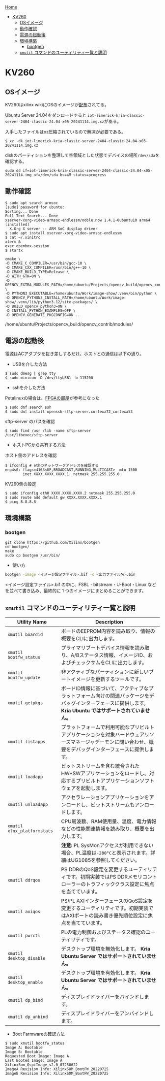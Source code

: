 [Home](./README.md)

- [KV260](#kv260)
  - [OSイメージ](#osイメージ)
  - [動作確認](#動作確認)
  - [電源の起動後](#電源の起動後)
  - [環境構築](#環境構築)
    - [bootgen](#bootgen)
  - [`xmutil` コマンドのユーティリティ一覧と説明](#xmutil-コマンドのユーティリティ一覧と説明)

# KV260

## OSイメージ

KV260はxilinx wikiにOSのイメージが[配布](https://xilinx-wiki.atlassian.net/wiki/spaces/A/pages/1641152513/Kria+SOMs+Starter+Kits#K26-Starter-Kit-Linux)されてる。  

Ubuntu Server 24.04をダンロードすると
`iot-limerick-kria-classic-server-2404-classic-24.04-x05-20241114.img.xz`がある。

入手したファイルはxz圧縮されているので解凍が必要である。
   
```
$ xz -dk iot-limerick-kria-classic-server-2404-classic-24.04-x05-20241114.img.xz
```

diskのパーティションを整理して空領域とした状態でデバイスの場所`/dev/sda`を確認する。  

```
sudo dd if=iot-limerick-kria-classic-server-2404-classic-24.04-x05-20241114.img of=/dev/sda bs=4M status=progress
```

## 動作確認

```
$ sudo apt search armsoc
[sudo] password for ubuntu: 
Sorting... Done
Full Text Search... Done
xserver-xorg-video-armsoc-endlessm/noble,now 1.4.1-0ubuntu10 arm64 [installed]
  X.Org X server -- ARM SoC display driver
$ sudo apt install xserver-xorg-video-armsoc-endlessm
$ cat ~/.xinitrc 
xterm & 
exec openbox-session
$ startx
```

```
cmake \
-D CMAKE_C_COMPILER=/usr/bin/gcc-10 \
-D CMAKE_CXX_COMPILER=/usr/bin/g++-10 \
-D CMAKE_BUILD_TYPE=Release \
-D WITH_GTK=ON \
-D OPENCV_EXTRA_MODULES_PATH=/home/ubuntu/Projects/opencv_build/opencv_contrib/modules/ \
-D PYTHON3_EXECUTABLE=/home/ubuntu/Work/image-show/.venv/bin/python \
-D OPENCV_PYTHON3_INSTALL_PATH=/home/ubuntu/Work/image-show/.venv/lib/python3.12/site-packages/ \
-D BUILD_opencv_python3=ON \
-D INSTALL_PYTHON_EXAMPLES=OFF \
-D OPENCV_GENERATE_PKGCONFIG=ON ..
```

/home/ubuntu/Projects/opencv_build/opencv_contrib/modules/

## 電源の起動後

電源はACアダプタを抜き差しするだけ。ホストとの通信は以下の通り。

- USBを介した方法

```
$ sudo dmesg | grep tty
$ sudo minicom -D /dev/ttyUSB1 -b 115200
```

- sshを介した方法

Petalinuxの場合は、[FPGAの部屋](https://marsee101.blog.fc2.com/blog-entry-5725.html)が参考になった

```
$ sudo dnf search ssh
$ sudo dnf install openssh-sftp-server.cortexa72_cortexa53           
```

sftp-server のパスを確認

```                                
$ sudo find /usr /lib -name sftp-server
/usr/libexec/sftp-server 
```

- ホストPCから共有する方法

ホスト側のアドレスを確認

```
$ ifconfig # ethのネットワークアドレスを確認する
enp4s0: flags=4163<UP,BROADCAST,RUNNING,MULTICAST>  mtu 1500
        inet XXXX.XXXX.XXXX.1  netmask 255.255.255.0
```

KV260側の設定

```
$ sudo ifconfig eth0 XXXX.XXXX.XXXX.2 netmask 255.255.255.0
$ sudo route add default gw XXXX.XXXX.XXXX.1
$ ping 8.8.8.8
```

## 環境構築

### bootgen

```
git clone https://github.com/Xilinx/bootgen  
cd bootgen/  
make  
sudo cp bootgen /usr/bin/
```

- 使い方

```bash
bootgen -image <イメージ設定ファイル>.bif -o <出力ファイル名>.bin
```

<イメージ設定ファイル>.bif の中に、FSBL・bitstream・U-Boot・Linux などを並べて書き込み、最終的に 1 つのイメージにまとめることができます。

## `xmutil` コマンドのユーティリティ一覧と説明

| **Utility Name**            | **Description**                                                                                                                                               |
| --------------------------- | ------------------------------------------------------------------------------------------------------------------------------------------------------------- |
| `xmutil boardid`            | ボードのEEPROM内容を読み取り、情報の概要をCLIに出力します。                                                                                                   |
| `xmutil bootfw_status`      | プライマリブートデバイス情報を読み取り、A/Bステータス情報、イメージID、およびチェックサムをCLIに出力します。                                                  |
| `xmutil bootfw_update`      | 非アクティブなパーティションに新しいブートイメージを更新するツールです。                                                                                      |
| `xmutil getpkgs`            | ボードID情報に基づいて、アクティブなプラットフォーム向けの関連パッケージをデバッグインターフェースに提供します。 **Kria Ubuntu ではサポートされていません。** |
| `xmutil listapps`           | プラットフォームで利用可能なプリビルトアプリケーションを対象ハードウェアリソースマネージャデーモンに問い合わせ、概要をデバッグインターフェースに提供します。  |
| `xmutil loadapp`            | ビットストリームを含む統合されたHW+SWアプリケーションをロードし、対応するプリビルトアプリケーションソフトウェアを起動します。                                 |
| `xmutil unloadapp`          | アクセラレーションアプリケーションをアンロードし、ビットストリームもアンロードします。                                                                        |
| `xmutil xlnx_platformstats` | CPU周波数、RAM使用量、温度、電力情報などの性能関連情報を読み取り、概要を出力します。                                                                          |
|                             | **注意:** PL SysMonアクセスが利用できない場合、PL温度は`-280°C`と表示されます。詳細はUG1085を参照してください。                                               |
| `xmutil ddrqos`             | PS DDRのQoS設定を変更するユーティリティです。初期実装ではPS DDRメモリコントローラーのトラフィッククラス設定に焦点を当てています。                             |
| `xmutil axiqos`             | PS/PL AXIインターフェースのQoS設定を変更するユーティリティです。初期実装ではAXIポートの読み書き優先順位設定に焦点を当てています。                             |
| `xmutil pwrctl`             | PLの電力制御およびステータス確認のユーティリティです。                                                                                                        |
| `xmutil desktop_disable`    | デスクトップ環境を無効化します。 **Kria Ubuntu Server ではサポートされていません。**                                                                          |
| `xmutil desktop_enable`     | デスクトップ環境を有効化します。 **Kria Ubuntu Server ではサポートされていません。**                                                                          |
| `xmutil dp_bind`            | ディスプレイドライバーをバインドします。                                                                                                                      |
| `xmutil dp_unbind`          | ディスプレイドライバーをアンバインドします。                                                                                                                  |

- Boot Farmwareの確認方法

```terminal
$ sudo xmutil bootfw_status
Image A: Bootable
Image B: Bootable
Requested Boot Image: Image A
Last Booted Image: Image A
XilinxSom_QspiImage_v2.0_07250622
ImageA Revision Info: XilinxSOM_BootFW_20220725
ImageB Revision Info: XilinxSOM_BootFW_20220725
```